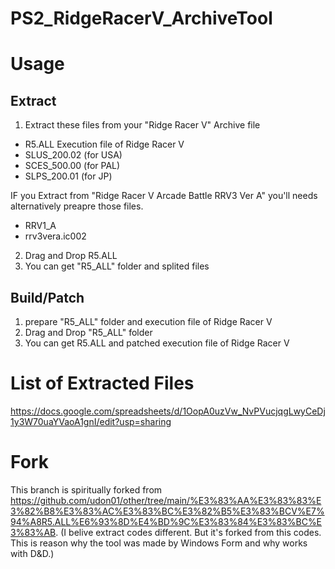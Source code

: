 # PS2_RidgeRacerV_ArchiveTool

# Usage
## Extract
1. Extract these files from your "Ridge Racer V"
Archive file
- R5.ALL
Execution file of Ridge Racer V
- SLUS_200.02 (for USA)
- SCES_500.00 (for PAL)
- SLPS_200.01 (for JP)

IF you Extract from "Ridge Racer V Arcade Battle RRV3 Ver A" you'll needs alternatively preapre those files.
- RRV1_A
- rrv3vera.ic002

2. Drag and Drop R5.ALL
3. You can get "R5_ALL" folder and splited files

## Build/Patch
1. prepare "R5_ALL" folder and execution file of Ridge Racer V
2. Drag and Drop "R5_ALL" folder
3. You can get R5.ALL and patched execution file of Ridge Racer V


# List of Extracted Files

https://docs.google.com/spreadsheets/d/1OopA0uzVw_NvPVucjqgLwyCeDj1y3W70uaYVaoA1gnI/edit?usp=sharing

# Fork
This branch is spiritually forked from https://github.com/udon01/other/tree/main/%E3%83%AA%E3%83%83%E3%82%B8%E3%83%AC%E3%83%BC%E3%82%B5%E3%83%BCV%E7%94%A8R5.ALL%E6%93%8D%E4%BD%9C%E3%83%84%E3%83%BC%E3%83%AB.
(I belive extract codes different. But it's forked from this codes. This is reason why the tool was made by Windows Form and why works with D&D.)
